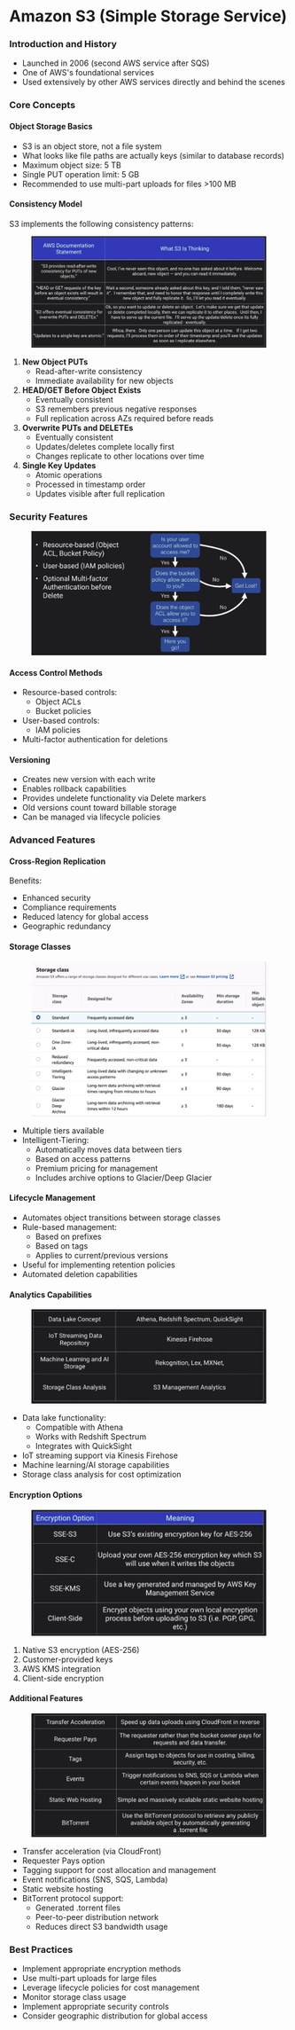 # Amazon S3 (Simple Storage Service)



### Introduction and History

* Launched in 2006 (second AWS service after SQS)
* One of AWS's foundational services
* Used extensively by other AWS services directly and behind the scenes

### Core Concepts

#### Object Storage Basics

* S3 is an object store, not a file system
* What looks like file paths are actually keys (similar to database records)
* Maximum object size: 5 TB
* Single PUT operation limit: 5 GB
* Recommended to use multi-part uploads for files >100 MB

#### Consistency Model

S3 implements the following consistency patterns:

<figure><img src="../../../../.gitbook/assets/image (1) (1) (1) (1) (1) (1) (1) (1) (1) (1).png" alt=""><figcaption></figcaption></figure>

1. **New Object PUTs**
   * Read-after-write consistency
   * Immediate availability for new objects
2. **HEAD/GET Before Object Exists**
   * Eventually consistent
   * S3 remembers previous negative responses
   * Full replication across AZs required before reads
3. **Overwrite PUTs and DELETEs**
   * Eventually consistent
   * Updates/deletes complete locally first
   * Changes replicate to other locations over time
4. **Single Key Updates**
   * Atomic operations
   * Processed in timestamp order
   * Updates visible after full replication

### Security Features

<figure><img src="../../../../.gitbook/assets/image (2) (1) (1) (1) (1) (1) (1) (1) (1) (1).png" alt=""><figcaption></figcaption></figure>

#### Access Control Methods

* Resource-based controls:
  * Object ACLs
  * Bucket policies
* User-based controls:
  * IAM policies
* Multi-factor authentication for deletions

#### Versioning

* Creates new version with each write
* Enables rollback capabilities
* Provides undelete functionality via Delete markers
* Old versions count toward billable storage
* Can be managed via lifecycle policies

### Advanced Features

#### Cross-Region Replication

Benefits:

* Enhanced security
* Compliance requirements
* Reduced latency for global access
* Geographic redundancy

#### Storage Classes

<figure><img src="../../../../.gitbook/assets/image (3) (1) (1) (1) (1) (1) (1) (1) (1).png" alt=""><figcaption></figcaption></figure>

* Multiple tiers available
* Intelligent-Tiering:
  * Automatically moves data between tiers
  * Based on access patterns
  * Premium pricing for management
  * Includes archive options to Glacier/Deep Glacier

#### Lifecycle Management

* Automates object transitions between storage classes
* Rule-based management:
  * Based on prefixes
  * Based on tags
  * Applies to current/previous versions
* Useful for implementing retention policies
* Automated deletion capabilities

#### Analytics Capabilities

<figure><img src="../../../../.gitbook/assets/image (4) (1) (1) (1) (1) (1) (1) (1) (1).png" alt=""><figcaption></figcaption></figure>

* Data lake functionality:
  * Compatible with Athena
  * Works with Redshift Spectrum
  * Integrates with QuickSight
* IoT streaming support via Kinesis Firehose
* Machine learning/AI storage capabilities
* Storage class analysis for cost optimization

#### Encryption Options



<figure><img src="../../../../.gitbook/assets/image (5) (1) (1) (1) (1) (1) (1) (1).png" alt=""><figcaption></figcaption></figure>

1. Native S3 encryption (AES-256)
2. Customer-provided keys
3. AWS KMS integration
4. Client-side encryption

#### Additional Features

<figure><img src="../../../../.gitbook/assets/image (6) (1) (1) (1) (1) (1) (1) (1).png" alt=""><figcaption></figcaption></figure>

* Transfer acceleration (via CloudFront)
* Requester Pays option
* Tagging support for cost allocation and management
* Event notifications (SNS, SQS, Lambda)
* Static website hosting
* BitTorrent protocol support:
  * Generated .torrent files
  * Peer-to-peer distribution network
  * Reduces direct S3 bandwidth usage

### Best Practices

* Implement appropriate encryption methods
* Use multi-part uploads for large files
* Leverage lifecycle policies for cost management
* Monitor storage class usage
* Implement appropriate security controls
* Consider geographic distribution for global access
